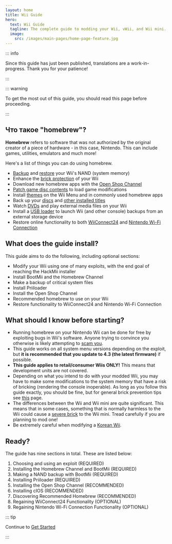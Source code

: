 ```yaml
---
layout: home
title: Wii Guide
hero:
  text: Wii Guide
  tagline: The complete guide to modding your Wii, vWii, and Wii mini.
  image:
    src: /images/main-pages/home-page-feature.jpg
---
```


::: info

Since this guide has just been published, translations are a work-in-progress. Thank you for your patience!

:::

::: warning

To get the most out of this guide, you should read this page before proceeding.

:::

## Что такое "homebrew"?

**Homebrew** refers to software that was not authorized by the original creator of a piece of hardware - in this case, Nintendo. This can include games, utilities, emulators and much more!

Here's a list of things you can do using homebrew.

- [Backup](bootmii) and [restore](bootmiirecover) your Wii's NAND (system memory)
- Enhance the [brick protection](priiloader) of your Wii
- Download new homebrew apps with the [Open Shop Channel](osc)
- [Patch game disc contents](https://wiki.hacks.guide/wiki/Wii:Riivolution) to load game modifications
- Install [themes](themes) on the Wii Menu and in commonly used homebrew apps
- Back up your [discs](dump-games) and [other installed titles](dump-wads)
- Watch [DVDs](recommended-homebrew#entertainment) and play external media files on your Wii
- Install a [USB loader](wii-loaders) to launch Wii (and other console) backups from an external storage device
- Restore online functionality to both [WiiConnect24](wiiconnect24) and [Nintendo Wi-Fi Connection](wiimmfi)

## What does the guide install?

This guide aims to do the following, including optional sections:

- Modify your Wii using one of many exploits, with the end goal of reaching the HackMii installer
- Install BootMii and the Homebrew Channel
- Make a backup of critical system files
- Install Priiloader
- Install the Open Shop Channel
- Recommended homebrew to use on your Wii
- Restore functionality to WiiConnect24 and Nintendo Wi-Fi Connection

## What should I know before starting?

- Running homebrew on your Nintendo Wii can be done for free by exploiting bugs in Wii's software. Anyone trying to convince you otherwise is likely attempting to [scam you](https://hbc.hackmii.com/scam).
- This guide works on all system menu versions depending on the exploit, but **it is recommended that you update to 4.3 (the latest firmware)** if possible.
- **This guide applies to retail/consumer Wiis ONLY!** This means that development units are not covered.
- Depending on what you intend to do with your modded Wii, you may have to make some modifications to the system memory that have a risk of bricking (rendering the console inoperable). As long as you follow this guide exactly, you should be fine, but for general brick prevention tips see [this](bricks#brick-prevention) page.
- The differences between the Wii and Wii mini are quite significant. This means that in some cases, something that is normally harmless to the Wii could cause a [severe brick](bricks#wi-fi-brick) to the Wii mini. Tread carefully if you are planning to mod one!
- Be extremely careful when modifying a [Korean Wii](bricks#korean-kiierror-003-brick).

## Ready?

The guide has nine sections in total. These are listed below:

1. Choosing and using an exploit (REQUIRED)
2. Installing the Homebrew Channel and BootMii (REQUIRED)
3. Making a NAND backup with BootMii (REQUIRED)
4. Installing Priiloader (REQUIRED)
5. Installing the Open Shop Channel (RECOMMENDED)
6. Installing cIOS (RECOMMENDED)
7. Discovering Recommended Homebrew (RECOMMENDED)
8. Regaining WiiConnect24 Functionality (OPTIONAL)
9. Regaining Nintendo Wi-Fi Connection Functionality (OPTIONAL)

::: tip

Continue to [Get Started](get-started)

:::
